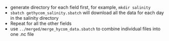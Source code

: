 * generate directory for each field first, for example, ```mkdir salinity```
* ```sbatch gethycom_salinity.sbatch``` will download all the data for each day in the salinity directory
* Repeat for all the other fields
* use ```../merged/merge_hycom_data.sbatch``` to combine individual files into one .nc file
